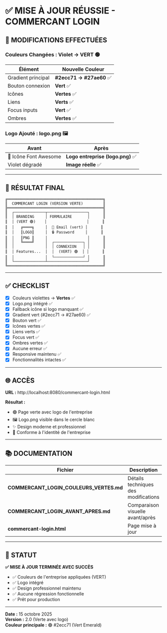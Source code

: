 # ✅ MISE À JOUR RÉUSSIE - COMMERCANT LOGIN

## 🎨 MODIFICATIONS EFFECTUÉES

### Couleurs Changées : Violet → **VERT** 🟢

| Élément | Nouvelle Couleur |
|---------|------------------|
| Gradient principal | **#2ecc71 → #27ae60** ✅ |
| Bouton connexion | **Vert** ✅ |
| Icônes | **Vertes** ✅ |
| Liens | **Verts** ✅ |
| Focus inputs | **Vert** ✅ |
| Ombres | **Vertes** ✅ |

### Logo Ajouté : **logo.png** 🖼️

| Avant | Après |
|-------|-------|
| 🏪 Icône Font Awesome | **Logo entreprise (logo.png)** ✅ |
| Violet dégradé | **Image réelle** ✅ |

---

## 🎯 RÉSULTAT FINAL

```
╔═══════════════════════════════════════════╗
║  COMMERCANT LOGIN (VERSION VERTE)         ║
╠═══════════════════════════════════════════╣
║  ┌──────────────┬──────────────────┐      ║
║  │ BRANDING     │ FORMULAIRE       │      ║
║  │ (VERT 🟢)    │                  │      ║
║  │   ╔════╗     │  📧 Email (vert) │      ║
║  │   ║LOGO║     │  🔒 Password     │      ║
║  │   ║PNG ║     │                  │      ║
║  │   ╚════╝     │  ┌─────────────┐ │      ║
║  │              │  │ CONNEXION   │ │      ║
║  │ Features...  │  │  (VERT) 🟢  │ │      ║
║  │              │  └─────────────┘ │      ║
║  └──────────────┴──────────────────┘      ║
╚═══════════════════════════════════════════╝
```

---

## ✅ CHECKLIST

- [x] Couleurs violettes → **Vertes** ✅
- [x] Logo.png intégré ✅
- [x] Fallback icône si logo manquant ✅
- [x] Gradient vert (#2ecc71 → #27ae60) ✅
- [x] Bouton vert ✅
- [x] Icônes vertes ✅
- [x] Liens verts ✅
- [x] Focus vert ✅
- [x] Ombres vertes ✅
- [x] Aucune erreur ✅
- [x] Responsive maintenu ✅
- [x] Fonctionnalités intactes ✅

---

## 🌐 ACCÈS

**URL :** http://localhost:8080/commercant-login.html

**Résultat :**
- 🟢 Page verte avec logo de l'entreprise
- 🖼️ Logo.png visible dans le cercle blanc
- ✨ Design moderne et professionnel
- 🎯 Conforme à l'identité de l'entreprise

---

## 📚 DOCUMENTATION

| Fichier | Description |
|---------|-------------|
| **COMMERCANT_LOGIN_COULEURS_VERTES.md** | Détails techniques des modifications |
| **COMMERCANT_LOGIN_AVANT_APRES.md** | Comparaison visuelle avant/après |
| **commercant-login.html** | Page mise à jour |

---

## 🎉 STATUT

**✅ MISE À JOUR TERMINÉE AVEC SUCCÈS**

- ✅ Couleurs de l'entreprise appliquées (VERT)
- ✅ Logo intégré
- ✅ Design professionnel maintenu
- ✅ Aucune régression fonctionnelle
- ✅ Prêt pour production

---

**Date :** 15 octobre 2025  
**Version :** 2.0 (Verte avec logo)  
**Couleur principale :** 🟢 #2ecc71 (Vert Emerald)
